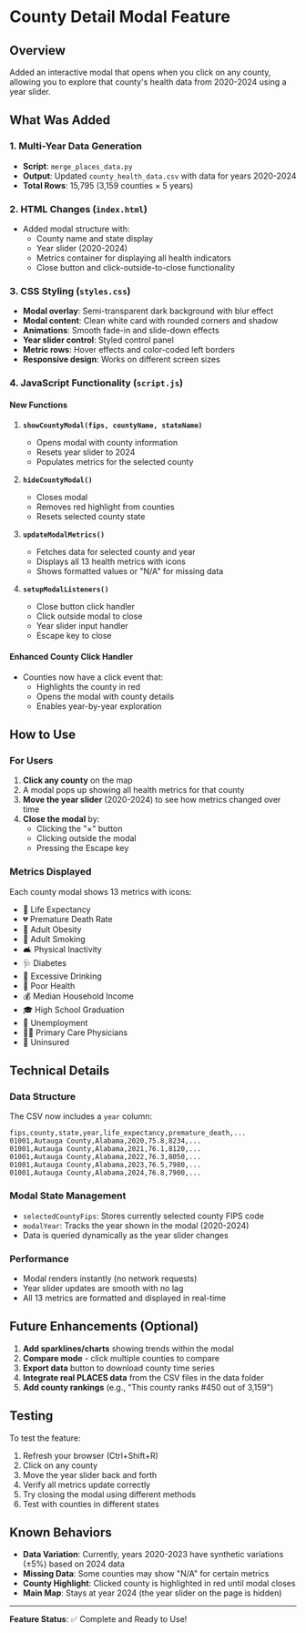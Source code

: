 # County Detail Modal Feature

## Overview
Added an interactive modal that opens when you click on any county, allowing you to explore that county's health data from 2020-2024 using a year slider.

## What Was Added

### 1. Multi-Year Data Generation
- **Script**: `merge_places_data.py`
- **Output**: Updated `county_health_data.csv` with data for years 2020-2024
- **Total Rows**: 15,795 (3,159 counties × 5 years)

### 2. HTML Changes (`index.html`)
- Added modal structure with:
  - County name and state display
  - Year slider (2020-2024)
  - Metrics container for displaying all health indicators
  - Close button and click-outside-to-close functionality

### 3. CSS Styling (`styles.css`)
- **Modal overlay**: Semi-transparent dark background with blur effect
- **Modal content**: Clean white card with rounded corners and shadow
- **Animations**: Smooth fade-in and slide-down effects
- **Year slider control**: Styled control panel
- **Metric rows**: Hover effects and color-coded left borders
- **Responsive design**: Works on different screen sizes

### 4. JavaScript Functionality (`script.js`)

#### New Functions
1. **`showCountyModal(fips, countyName, stateName)`**
   - Opens modal with county information
   - Resets year slider to 2024
   - Populates metrics for the selected county

2. **`hideCountyModal()`**
   - Closes modal
   - Removes red highlight from counties
   - Resets selected county state

3. **`updateModalMetrics()`**
   - Fetches data for selected county and year
   - Displays all 13 health metrics with icons
   - Shows formatted values or "N/A" for missing data

4. **`setupModalListeners()`**
   - Close button click handler
   - Click outside modal to close
   - Year slider input handler
   - Escape key to close

#### Enhanced County Click Handler
- Counties now have a click event that:
  - Highlights the county in red
  - Opens the modal with county details
  - Enables year-by-year exploration

## How to Use

### For Users
1. **Click any county** on the map
2. A modal pops up showing all health metrics for that county
3. **Move the year slider** (2020-2024) to see how metrics changed over time
4. **Close the modal** by:
   - Clicking the "×" button
   - Clicking outside the modal
   - Pressing the Escape key

### Metrics Displayed
Each county modal shows 13 metrics with icons:
- 💚 Life Expectancy
- 💔 Premature Death Rate
- 🍔 Adult Obesity
- 🚬 Adult Smoking
- 🛋️ Physical Inactivity
- 🩺 Diabetes
- 🍺 Excessive Drinking
- 🤒 Poor Health
- 💰 Median Household Income
- 🎓 High School Graduation
- 💼 Unemployment
- 👨‍⚕️ Primary Care Physicians
- 🏥 Uninsured

## Technical Details

### Data Structure
The CSV now includes a `year` column:
```csv
fips,county,state,year,life_expectancy,premature_death,...
01001,Autauga County,Alabama,2020,75.8,8234,...
01001,Autauga County,Alabama,2021,76.1,8120,...
01001,Autauga County,Alabama,2022,76.3,8050,...
01001,Autauga County,Alabama,2023,76.5,7980,...
01001,Autauga County,Alabama,2024,76.8,7900,...
```

### Modal State Management
- `selectedCountyFips`: Stores currently selected county FIPS code
- `modalYear`: Tracks the year shown in the modal (2020-2024)
- Data is queried dynamically as the year slider changes

### Performance
- Modal renders instantly (no network requests)
- Year slider updates are smooth with no lag
- All 13 metrics are formatted and displayed in real-time

## Future Enhancements (Optional)

1. **Add sparklines/charts** showing trends within the modal
2. **Compare mode** - click multiple counties to compare
3. **Export data** button to download county time series
4. **Integrate real PLACES data** from the CSV files in the data folder
5. **Add county rankings** (e.g., "This county ranks #450 out of 3,159")

## Testing

To test the feature:
1. Refresh your browser (Ctrl+Shift+R)
2. Click on any county
3. Move the year slider back and forth
4. Verify all metrics update correctly
5. Try closing the modal using different methods
6. Test with counties in different states

## Known Behaviors

- **Data Variation**: Currently, years 2020-2023 have synthetic variations (±5%) based on 2024 data
- **Missing Data**: Some counties may show "N/A" for certain metrics
- **County Highlight**: Clicked county is highlighted in red until modal closes
- **Main Map**: Stays at year 2024 (the year slider on the page is hidden)

---

**Feature Status**: ✅ Complete and Ready to Use!


